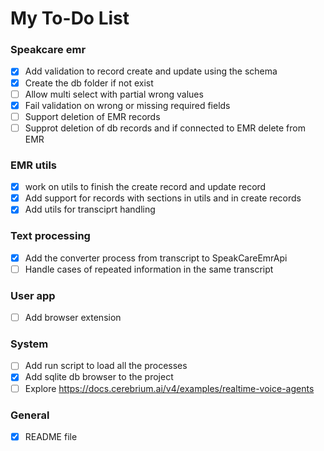 # My To-Do List

### Speakcare emr
- [x] Add validation to record create and update using the schema
- [x] Create the db folder if not exist
- [ ] Allow multi select with partial wrong values
- [x] Fail validation on wrong or missing required fields
- [ ] Support deletion of EMR records
- [ ] Supprot deletion of db records and if connected to EMR delete from EMR

### EMR utils
- [x] work on utils to finish the create record and update record
- [x] Add support for records with sections in utils and in create records
- [x] Add utils for transciprt handling

### Text processing
- [x] Add the converter process from transcript to SpeakCareEmrApi
- [ ] Handle cases of repeated information in the same transcript

### User app
- [ ] Add browser extension

### System
- [ ] Add run script to load all the processes
- [x] Add sqlite db browser to the project
- [ ] Explore https://docs.cerebrium.ai/v4/examples/realtime-voice-agents

### General
- [x] README file